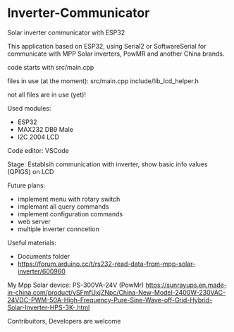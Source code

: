 # Inverter-Communicator
Solar inverter communicator with ESP32

This application based on ESP32, using Serial2 or SoftwareSerial for communicate with MPP Solar inverters, PowMR and another China brands.

code starts with src/main.cpp

files in use (at the moment):
src/main.cpp
include/lib_lcd_helper.h

not all files are in use (yet)!

Used modules:
- ESP32
- MAX232 DB9 Male
- I2C 2004 LCD

Code editor: VSCode

Stage: Establsih communication with inverter, show basic info values (QPIGS) on LCD 

Future plans:
- implement menu with rotary switch
- implemant all query commands
- implement configuration commands
- web server
- multiple inverter conncetion

Useful materials:
- Documents folder
- https://forum.arduino.cc/t/rs232-read-data-from-mpp-solar-inverter/600960

My Mpp Solar device: PS-300VA-24V (PowMr)
https://sunrayups.en.made-in-china.com/product/vSFmfUxjZNpc/China-New-Model-2400W-230VAC-24VDC-PWM-50A-High-Frequency-Pure-Sine-Wave-off-Grid-Hybrid-Solar-Inverter-HPS-3K-.html


Contribuitors, Developers are welcome
